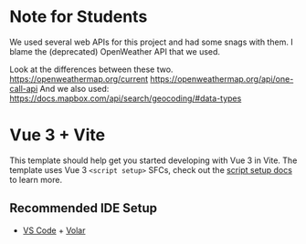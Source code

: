 # Note for Students
We used several web APIs for this project and had some snags with them. I blame the (deprecated) OpenWeather API that we
used.

Look at the differences between these two.
https://openweathermap.org/current 
https://openweathermap.org/api/one-call-api 
And we also used: 
https://docs.mapbox.com/api/search/geocoding/#data-types

# Vue 3 + Vite

This template should help get you started developing with Vue 3 in Vite. The template uses Vue 3 `<script setup>` SFCs, check out the [script setup docs](https://v3.vuejs.org/api/sfc-script-setup.html#sfc-script-setup) to learn more.

## Recommended IDE Setup

- [VS Code](https://code.visualstudio.com/) + [Volar](https://marketplace.visualstudio.com/items?itemName=Vue.volar)

